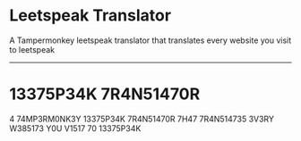 # Leetspeak Translator
A Tampermonkey leetspeak translator that translates every website you visit to leetspeak

---

# 13375P34K 7R4N51470R
4 74MP3RM0NK3Y 13375P34K 7R4N51470R 7H47 7R4N514735 3V3RY W385173 Y0U V1517 70 13375P34K
